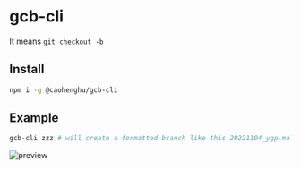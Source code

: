 # gcb-cli

It means `git checkout -b`

## Install

```sh
npm i -g @caohenghu/gcb-cli
```

## Example

```sh
gcb-cli zzz # will create a formatted branch like this 20221104_ygp-mall-pc-static_zzz
```

![preview](https://s2.loli.net/2022/11/05/D3OI8endYLaVtk5.gif)
